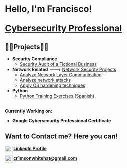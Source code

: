 <h1>Hello, I'm Francisco!

<a href="https://www.linkedin.com/in/francisco-josé-l-451621256/">Cybersecurity Professional</a>

<h2>👨‍💻Projects👨‍💻</h2>

- <b>Security Compliance</b>
  - [Security Audit of a Fictional Business](https://github.com/Cr1msonPho3nix/audit-example-1)
    <br>
- <b>Network Related</b> ---> [Network Security Projects](https://github.com/Cr1msonPho3nix/Network_Projects)
  - [Analyze Network Layer Communication](https://github.com/Cr1msonPho3nix/Network_Projects/blob/main/Analyze%20Network%20Layer%20Communication.md)
  - [Analyze network attacks](https://github.com/Cr1msonPho3nix/Network_Projects/blob/main/Analyze%20network%20attacks.md)
  - [Apply OS hardening techniques](https://github.com/Cr1msonPho3nix/Network_Projects/blob/main/Apply%20OS%20hardening%20techniques.md)
    <br>
- <b>Python</b>
  - [Python Training Exercises (Spanish)](https://github.com/Cr1msonPho3nix/Python_Training)

<br>
<b>Currently Working on:

- Google Cybersecurity Professional Certificate </b>

<h2>Want to Contact me? Here you can!</h2>

[<img align="left" width="24px" src="https://cdn.jsdelivr.net/npm/simple-icons@v3/icons/linkedin.svg" />][linkedin] <a href="https://www.linkedin.com/in/fj-crimson/">**LinkedIn Profile**</a>
<br>

[<img align="left" width="24px" src="https://www.svgrepo.com/show/511921/email-1573.svg" />][email] **cr1msonwhitehat@gmail.com**

[linkedin]: https://www.linkedin.com/in/fj-crimson/
[email]: https://github.com/Cr1msonPho3nix

<!--
**Cr1msonPho3nix/cr1msonPho3nix** is a ✨ _special_ ✨ repository because its `README.md` (this file) appears on your GitHub profile.

Here are some ideas to get you started:

- 🔭 I’m currently working on ...
- 🌱 I’m currently learning ...
- 👯 I’m looking to collaborate on ...
- 🤔 I’m looking for help with ...
- 💬 Ask me about ...
- 📫 How to reach me: ...
- 😄 Pronouns: ...
- ⚡ Fun fact: ...
-->
